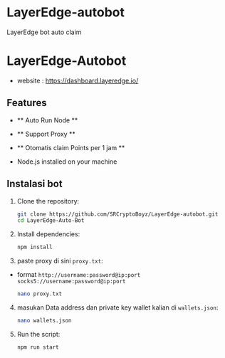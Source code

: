 # LayerEdge-autobot
LayerEdge bot auto claim

# LayerEdge-Autobot

- website : https://dashboard.layeredge.io/

## Features

- ** Auto Run Node **
- ** Support Proxy **
- ** Otomatis claim Points per 1 jam **

- Node.js installed on your machine


## Instalasi bot

1. Clone the repository:
    ```sh
    git clone https://github.com/SRCryptoBoyz/LayerEdge-autobot.git
    cd LayerEdge-Auto-Bot
    ```

2. Install dependencies:
    ```sh
    npm install
    ```
3. paste proxy di sini `proxy.txt`:
-  format 
	`http://username:password@ip:port`
	`socks5://username:password@ip:port`
    ```sh
    nano proxy.txt
    ```
4. masukan Data address dan private key wallet kalian di `wallets.json`: 
    ```sh
    nano wallets.json
    ```
4. Run the script:
    ```sh
    npm run start
    ```
